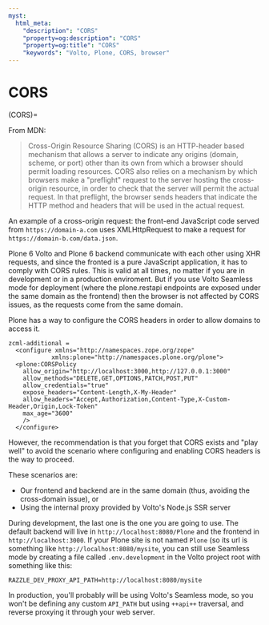 ```yaml
---
myst:
  html_meta:
    "description": "CORS"
    "property=og:description": "CORS"
    "property=og:title": "CORS"
    "keywords": "Volto, Plone, CORS, browser"
---
```


# CORS

(CORS)=

From MDN:

> Cross-Origin Resource Sharing (CORS) is an HTTP-header based mechanism that allows a server to indicate any origins (domain, scheme, or port) other than its own from which a browser should permit loading resources. CORS also relies on a mechanism by which browsers make a "preflight" request to the server hosting the cross-origin resource, in order to check that the server will permit the actual request. In that preflight, the browser sends headers that indicate the HTTP method and headers that will be used in the actual request.

An example of a cross-origin request: the front-end JavaScript code served from `https://domain-a.com` uses XMLHttpRequest to make a request for `https://domain-b.com/data.json`.

Plone 6 Volto and Plone 6 backend communicate with each other using XHR requests, and since the fronted is a pure JavaScript application, it has to comply with CORS rules.
This is valid at all times, no matter if you are in development or in a production enviroment. But if you use Volto Seamless mode for deployment (where the plone.restapi endpoints are exposed under the same domain as the frontend) then the browser is not affected by CORS issues, as the requests come from the same domain.

Plone has a way to configure the CORS headers in order to allow domains to access it.

```
zcml-additional =
  <configure xmlns="http://namespaces.zope.org/zope"
            xmlns:plone="http://namespaces.plone.org/plone">
  <plone:CORSPolicy
    allow_origin="http://localhost:3000,http://127.0.0.1:3000"
    allow_methods="DELETE,GET,OPTIONS,PATCH,POST,PUT"
    allow_credentials="true"
    expose_headers="Content-Length,X-My-Header"
    allow_headers="Accept,Authorization,Content-Type,X-Custom-Header,Origin,Lock-Token"
    max_age="3600"
    />
  </configure>
```

However, the recommendation is that you forget that CORS exists and "play well" to avoid the scenario where configuring and enabling CORS headers is the way to proceed.

These scenarios are:

- Our frontend and backend are in the same domain (thus, avoiding the cross-domain issue), or
- Using the internal proxy provided by Volto's Node.js SSR server

During development, the last one is the one you are going to use.
The default backend will live in `http://localhost:8080/Plone` and the frontend in `http://localhost:3000`. If your Plone site is not named `Plone` (so its url is something like `http://localhost:8080/mysite`, you can still use Seamless mode by creating a file called `.env.development` in the Volto project root with something like this:

```
RAZZLE_DEV_PROXY_API_PATH=http://localhost:8080/mysite
```

In production, you'll probably will be using Volto's Seamless mode, so you won't be defining any custom `API_PATH` but using `++api++` traversal, and reverse proxying it through your web server.
